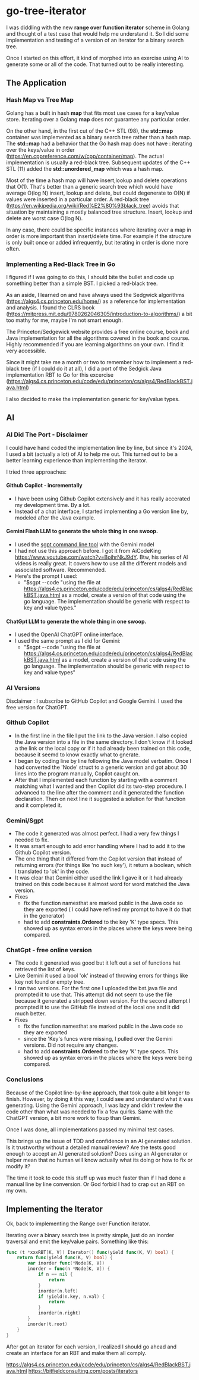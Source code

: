 # go-tree-iterator

I was diddling with the new **range over function iterator** scheme in Golang and thought of a test case that would help me understand it. So I did some implementation and testing of a version of an iterator for a binary search tree.

Once I started on this effort, it kind of morphed into an exercise using AI to generate some or all of the code. That turned out to be really interesting.

## The Application

### Hash Map vs Tree Map

Golang has a built in hash **map** that fits most use cases for a key/value store. Iterating over a Golang **map** does not guarantee any particular order.

On the other hand, in the first cut of the C++ STL (98), the **std::map** container was implemented as a binary search tree rather than a hash map. The **std::map** had a behavior that the Go hash map does not have : iterating over the keys/value in order (https://en.cppreference.com/w/cpp/container/map). The actual implementation is usually a red-black tree. Subsequent updates of the C++ STL (11) added the **std::unordered_map** which was a hash map.

Most of the time a hash map will have insert,lookup and delete operations that O(1). That's better than a generic search tree which would have average O(log N) insert, lookup and delete, but could degenerate to O(N) if values were inserted in a particular order. A red-black tree (https://en.wikipedia.org/wiki/Red%E2%80%93black_tree) avoids that situation by maintaining a mostly balanced tree structure. Insert, lookup and delete are worst case O(log N).

In any case, there could be specific instances where iterating over a map in order is more important than insert/delete time. For example if the structure is only built once or added infrequently, but iterating in order is done more often.

### Implementing a Red-Black Tree in Go

I figured if I was going to do this, I should bite the bullet and code up something better than a simple BST. I picked a red-black tree.

As an aside, I learned on and have always used the Sedgwick algorithms (https://algs4.cs.princeton.edu/home/) as a reference for implementation and analysis. I found the CLRS book (https://mitpress.mit.edu/9780262046305/introduction-to-algorithms/) a bit too mathy for me, maybe I'm not smart enough.

The Princeton/Sedgewick website provides a free online course, book and Java implementation for all the algorithms covered in the book and course. Highly recommended if you are learning algorithms on your own. I find it very accessible.

Since it might take me a month or two to remember how to implement a red-black tree (if I could do it at all), I did a port of the Sedgick Java implementation RBT to Go for this excercise (https://algs4.cs.princeton.edu/code/edu/princeton/cs/algs4/RedBlackBST.java.html)

I also decided to make the implementation generic for key/value types.

## AI

### AI Did The Port - Disclaimer

I could have hand coded the implementation line by line, but since it's 2024, I used a bit (actually a lot) of AI to help me out. This turned out to be a better learning experience than implementing the iterator.

I tried three approaches:

#### Github Copilot - incrementally

- I have been using Github Copilot extensively and it has really accerated my development time. By a lot.
- Instead of a chat interface, I started implementing a Go version line by, modeled after the Java example.

#### Gemini Flash LLM to generate the whole thing in one swoop.

- I used the [sgpt command line tool](https://github.com/tbckr/sgpt) with the Gemini model
- I had not use this approach before. I got it from AiCodeKing https://www.youtube.com/watch?v=BoihrNkJ9dY. Btw, his series of AI videos is really great. It covers how to use all the different models and associated software. Recommended.
- Here's the prompt I used:
  - "$sgpt --code "using the file at https://algs4.cs.princeton.edu/code/edu/princeton/cs/algs4/RedBlackBST.java.html as a model, create a version of that code using the go language. The implementation should be generic with respect to key and value types."

#### ChatGpt LLM to generate the whole thing in one swoop.

- I used the OpenAI ChatGPT online interface.
- I used the same prompt as I did for Gemini:
  - "$sgpt --code "using the file at https://algs4.cs.princeton.edu/code/edu/princeton/cs/algs4/RedBlackBST.java.html as a model, create a version of that code using the go language. The implementation should be generic with respect to key and value types"

### AI Versions

Disclaimer : I subscribe to GitHub Copilot and Google Gemini. I used the free version for ChatGPT.

### Github Copilot

- In the first line in the file I put the link to the Java version. I also copied the Java version into a file in the same directory. I don't know if it looked a the link or the local copy or if it had already been trained on this code, because it seemd to know exactly what to gnerate.
- I began by coding line by line following the Java model verbatim. Once I had converted the 'Node' struct to a generic version and got about 30 lines into the program manually, Copilot caught on.
- After that I implemented each function by starting with a comment matching what I wanted and then Copilot did its two-step procedure. I advanced to the line after the comment and it generated the function declaration. Then on next line it suggested a solution for that function and it completed it.

### Gemini/Sgpt

- The code it generated was almost perfect. I had a very few things I needed to fix.
- It was smart enough to add error handling where I had to add it to the Github Copilot version.
- The one thing that it differed from the Copilot version that instead of returning errors (for things like 'no such key'), it return a boolean, which I translated to 'ok' in the code.
- It was clear that Gemini either used the link I gave it or it had already trained on this code because it almost word for word matched the Java version.
- Fixes
  - fix the function namesthat are marked public in the Java code so they are exported ( I could have refined my prompt to have it do that in the generator)
  - had to add **constraints.Ordered** to the key 'K' type specs. This showed up as syntax errors in the places where the keys were being compared.

### ChatGpt - free online version

- The code it generated was good but it left out a set of functions hat retrieved the list of keys.
- Like Gemini it used a bool 'ok' instead of throwing errors for things like key not found or empty tree.
- I ran two versions. For the first one I uploaded the bst.java file and prompted it to use that. This attempt did not seem to use the file because it generated a stripped down version. For the second attempt I prompted it to use the GitHub file instead of the local one and it did much better.
- Fixes
  - fix the function namesthat are marked public in the Java code so they are exported
  - since the 'Key's funcs were missing, I pulled over the Gemini versions. Did not require any changes.
  - had to add **constraints.Ordered** to the key 'K' type specs. This showed up as syntax errors in the places where the keys were being compared.

### Conclusions

Because of the Copilot line-by-line approach, that took quite a bit longer to finish. However, by doing it this way, I could see and understand what it was generating. Using the Gemini approach, I was lazy and didn't review the code other than what was needed to fix a few quirks. Same with the ChatGPT version, a bit more work to fixup than Gemini.

Once I was done, all implementations passed my minimal test cases.

This brings up the issue of TDD and confidence in an AI generated solution. Is it trustworthy without a detailed manual review? Are the tests good enough to accept an AI generated solution? Does using an AI generator or helper mean that no human will know actually what its doing or how to fix or modify it?

The time it took to code this stuff up was much faster than if I had done a manual line by line conversion. Or God forbid I had to crap out an RBT on my own.

## Implementing the Iterator

Ok, back to implementing the Range over Function iterator.

Iterating over a binary search tree is pretty simple, just do an inorder traversal and emit the key/value pairs. Something like this:

```go
func (t *xxxRBT[K, V]) Iterator() func(yield func(K, V) bool) {
	return func(yield func(K, V) bool) {
		var inorder func(*Node[K, V])
		inorder = func(n *Node[K, V]) {
			if n == nil {
				return
			}
			inorder(n.left)
			if !yield(n.key, n.val) {
				return
			}
			inorder(n.right)
		}
		inorder(t.root)
	}
}
```

After got an iterator for each version, I realized I should go ahead and create an interface for an RBT and make them all comply.

https://algs4.cs.princeton.edu/code/edu/princeton/cs/algs4/RedBlackBST.java.html
https://bitfieldconsulting.com/posts/iterators
